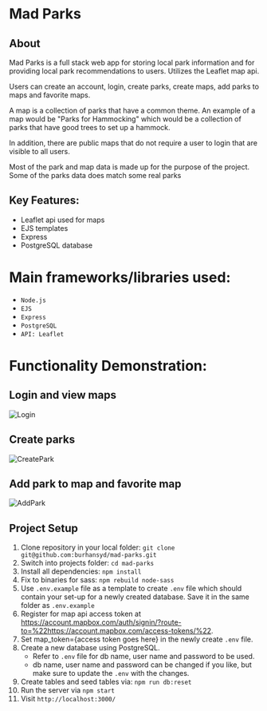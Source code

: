 # Mad Parks

## About

Mad Parks is a full stack web app for storing local park information and for providing local park recommendations to users. Utilizes the Leaflet map api. 

Users can create an account, login, create parks, create maps, add parks to maps and favorite maps. 

A map is a collection of parks that have a common theme. An example of a map would be "Parks for Hammocking" which would be a collection of parks that have good trees to set up a hammock. 

In addition, there are public maps that do not require a user to login that are visible to all users. 

Most of the park and map data is made up for the purpose of the project. Some of the parks data does match some real parks

## Key Features: 

* Leaflet api used for maps
* EJS templates
* Express
* PostgreSQL database

# Main frameworks/libraries used:

* `Node.js`
* `EJS`
* `Express`
* `PostgreSQL` 
* `API: Leaflet`

# Functionality Demonstration:

## Login and view maps

![Login](/public/gifs/LoginAndViewMaps.gif)

## Create parks

![CreatePark](/public/gifs/CreatePark.gif)

## Add park to map and favorite map

![AddPark](/public/gifs/AddParkToMapAndFavoriteMap.gif)

## Project Setup

1. Clone repository in your local folder: 
`git clone git@github.com:burhansyd/mad-parks.git`
1. Switch into projects folder: `cd mad-parks`
1. Install all dependencies: `npm install`
1. Fix to binaries for sass: `npm rebuild node-sass`
1. Use `.env.example` file as a template to create `.env` file which should contain your set-up for a newly created database. Save it in the same folder as `.env.example`
1. Register for map api access token at https://account.mapbox.com/auth/signin/?route-to=%22https://account.mapbox.com/access-tokens/%22.
1. Set map_token={access token goes here} in the newly create `.env` file.
1. Create a new database using PostgreSQL. 
    * Refer to `.env` file for db name, user name and password to be used.
    * db name, user name and password can be changed if you like, but make sure to update the `.env` with the changes.
1. Create tables and seed tables via: `npm run db:reset`
1. Run the server via `npm start`
1. Visit `http://localhost:3000/`
